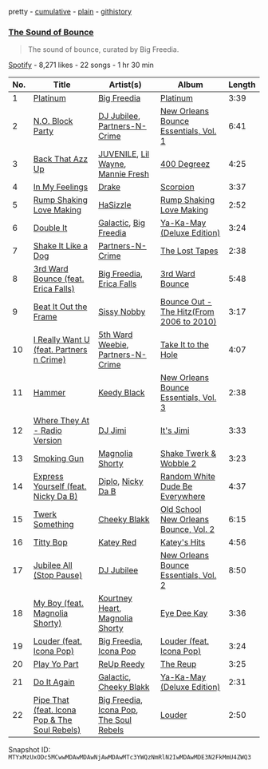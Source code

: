 pretty - [cumulative](/playlists/cumulative/37i9dQZF1DWXzvsDswCrbR.md) - [plain](/playlists/plain/37i9dQZF1DWXzvsDswCrbR) - [githistory](https://github.githistory.xyz/mackorone/spotify-playlist-archive/blob/main/playlists/plain/37i9dQZF1DWXzvsDswCrbR)

### [The Sound of Bounce](https://open.spotify.com/playlist/37i9dQZF1DWXzvsDswCrbR)

> The sound of bounce, curated by Big Freedia.

[Spotify](https://open.spotify.com/user/spotify) - 8,271 likes - 22 songs - 1 hr 30 min

| No. | Title | Artist(s) | Album | Length |
|---|---|---|---|---|
| 1 | [Platinum](https://open.spotify.com/track/6IiMrJX8AvYCCt8Tcm9276) | [Big Freedia](https://open.spotify.com/artist/2gyv1akuIB9fQvXoGSPaJr) | [Platinum](https://open.spotify.com/album/6MuJ7AjwnsuXXn43s8dctR) | 3:39 |
| 2 | [N.O\. Block Party](https://open.spotify.com/track/1L5lQh9dO1NbXhBLPntTwD) | [DJ Jubilee](https://open.spotify.com/artist/1n4iSRo9CNY0IRnPpMQh6I), [Partners\-N\-Crime](https://open.spotify.com/artist/45QC24TiJaUefMd4ZXqMpB) | [New Orleans Bounce Essentials, Vol\. 1](https://open.spotify.com/album/1ErFP5RZYuAr6OcwyYPmqn) | 6:41 |
| 3 | [Back That Azz Up](https://open.spotify.com/track/6o2g1BJvtYQssH84kBYs7y) | [JUVENILE](https://open.spotify.com/artist/0rG0AZBscc8S8q1ahIsasI), [Lil Wayne](https://open.spotify.com/artist/55Aa2cqylxrFIXC767Z865), [Mannie Fresh](https://open.spotify.com/artist/0fbFfVckGKsDbAfYnB5mD1) | [400 Degreez](https://open.spotify.com/album/6wpqS71CJr3I0dLguYiZdJ) | 4:25 |
| 4 | [In My Feelings](https://open.spotify.com/track/2G7V7zsVDxg1yRsu7Ew9RJ) | [Drake](https://open.spotify.com/artist/3TVXtAsR1Inumwj472S9r4) | [Scorpion](https://open.spotify.com/album/1ATL5GLyefJaxhQzSPVrLX) | 3:37 |
| 5 | [Rump Shaking Love Making](https://open.spotify.com/track/5y9e4vt9o3JLlvPrttgDwy) | [HaSizzle](https://open.spotify.com/artist/22mB4zQKJDI9I7ZnYs80iX) | [Rump Shaking Love Making](https://open.spotify.com/album/3UfDF4kAOBZwZq6nmKvkaH) | 2:52 |
| 6 | [Double It](https://open.spotify.com/track/553QTY64yJBmcK5pq5pagi) | [Galactic](https://open.spotify.com/artist/4rMUtWPGbE6waga7PQO0oQ), [Big Freedia](https://open.spotify.com/artist/2gyv1akuIB9fQvXoGSPaJr) | [Ya\-Ka\-May \(Deluxe Edition\)](https://open.spotify.com/album/7DgwPKmMoPrZylKAeQ50z6) | 3:24 |
| 7 | [Shake It Like a Dog](https://open.spotify.com/track/2R7wqBIsyqse2wjDR12m39) | [Partners\-N\-Crime](https://open.spotify.com/artist/45QC24TiJaUefMd4ZXqMpB) | [The Lost Tapes](https://open.spotify.com/album/2mYqZj0EnRZVWAy7lM7LqQ) | 2:38 |
| 8 | [3rd Ward Bounce \(feat\. Erica Falls\)](https://open.spotify.com/track/7IlJD8Fm3ry7hqjBC74cV8) | [Big Freedia](https://open.spotify.com/artist/2gyv1akuIB9fQvXoGSPaJr), [Erica Falls](https://open.spotify.com/artist/4W3Re8hcwf5DvvqaKjV0eR) | [3rd Ward Bounce](https://open.spotify.com/album/6wzAzsG8uu5DxGR1q4tVxj) | 5:48 |
| 9 | [Beat It Out the Frame](https://open.spotify.com/track/5RTkjmZ6S3iLxy7flBurqZ) | [Sissy Nobby](https://open.spotify.com/artist/0bnSXLp5VJS5wS40ilaBGK) | [Bounce Out \- The Hitz\(From 2006 to 2010\)](https://open.spotify.com/album/6NoC9TGYP6IMgJbWl2OxJS) | 3:17 |
| 10 | [I Really Want U \(feat\. Partners n Crime\)](https://open.spotify.com/track/0rUHJWSQuKUGCV7qTF2bHh) | [5th Ward Weebie](https://open.spotify.com/artist/1Gd5PupkpVsM1OvgVDUvmH), [Partners\-N\-Crime](https://open.spotify.com/artist/45QC24TiJaUefMd4ZXqMpB) | [Take It to the Hole](https://open.spotify.com/album/0b9TV9aP5Fe62ED1LJKYUc) | 4:07 |
| 11 | [Hammer](https://open.spotify.com/track/46GxEbqlrV83WqeQvupcem) | [Keedy Black](https://open.spotify.com/artist/3dvulGAyEQEjJbQg33gUSQ) | [New Orleans Bounce Essentials, Vol\. 3](https://open.spotify.com/album/39UzhAtgvDhXJlcUZpinZ7) | 2:38 |
| 12 | [Where They At \- Radio Version](https://open.spotify.com/track/3BuSKfVHRKZhwiRuxgAJVp) | [DJ Jimi](https://open.spotify.com/artist/3nqEYrDwdr8t7E5eaxhcD2) | [It's Jimi](https://open.spotify.com/album/4uRPMTLaSkaCiHjtUKD8hY) | 3:33 |
| 13 | [Smoking Gun](https://open.spotify.com/track/3nOE0JabbXrgjYr7R7PRXf) | [Magnolia Shorty](https://open.spotify.com/artist/31CN1AJfh8Oe1WBcELxK08) | [Shake Twerk & Wobble 2](https://open.spotify.com/album/7uvRdlfrGiOEZfAaERZNkA) | 3:23 |
| 14 | [Express Yourself \(feat\. Nicky Da B\)](https://open.spotify.com/track/7s5a2gLa9Ip1LDKeAaHJRr) | [Diplo](https://open.spotify.com/artist/5fMUXHkw8R8eOP2RNVYEZX), [Nicky Da B](https://open.spotify.com/artist/3wWXYbMxREh97Te2ZN92Wi) | [Random White Dude Be Everywhere](https://open.spotify.com/album/4c7lxBZCbR8SQsoVvO2lCb) | 4:37 |
| 15 | [Twerk Something](https://open.spotify.com/track/39GvFV5Ut0Lnyi3O2Apnpt) | [Cheeky Blakk](https://open.spotify.com/artist/2fPRPvD5jBW4fKLCRX9wLu) | [Old School New Orleans Bounce, Vol\. 2](https://open.spotify.com/album/6xaOJ6NKMroBlwYyKmh905) | 6:15 |
| 16 | [Titty Bop](https://open.spotify.com/track/1lAoxsinr5MiR3rojTOTYn) | [Katey Red](https://open.spotify.com/artist/4xrkUOqFjYLYrThn1VIaI5) | [Katey's Hits](https://open.spotify.com/album/4xxECBRmMRR0giGMkT4FCl) | 4:56 |
| 17 | [Jubilee All \(Stop Pause\)](https://open.spotify.com/track/6NfQPBPcXFSwLeVSMDSQOA) | [DJ Jubilee](https://open.spotify.com/artist/1n4iSRo9CNY0IRnPpMQh6I) | [New Orleans Bounce Essentials, Vol\. 2](https://open.spotify.com/album/6r7QMaUDxBLMbtfzdpIHoz) | 8:50 |
| 18 | [My Boy \(feat\. Magnolia Shorty\)](https://open.spotify.com/track/4s8H16vVF4DAnR6bQHUFxe) | [Kourtney Heart](https://open.spotify.com/artist/1wyALyfK8AGXjc5zbX7eTC), [Magnolia Shorty](https://open.spotify.com/artist/31CN1AJfh8Oe1WBcELxK08) | [Eye Dee Kay](https://open.spotify.com/album/0xgiUNgaXXnZzybC6RbuLy) | 3:36 |
| 19 | [Louder \(feat\. Icona Pop\)](https://open.spotify.com/track/2fhtmxAUyNd9vyLq1vk2eD) | [Big Freedia](https://open.spotify.com/artist/2gyv1akuIB9fQvXoGSPaJr), [Icona Pop](https://open.spotify.com/artist/1VBflYyxBhnDc9uVib98rw) | [Louder \(feat\. Icona Pop\)](https://open.spotify.com/album/6sqTulnqSRsDGE63jaZp6t) | 3:24 |
| 20 | [Play Yo Part](https://open.spotify.com/track/3DAHvC1IghkthR5Gps3ZVK) | [ReUp Reedy](https://open.spotify.com/artist/3pNZLl18qy2KqKBra9JW4l) | [The Reup](https://open.spotify.com/album/2J3lSRjlJhgo2r6P8wOIju) | 3:25 |
| 21 | [Do It Again](https://open.spotify.com/track/1PiuN63vMoORqfCsF4ob1Q) | [Galactic](https://open.spotify.com/artist/4rMUtWPGbE6waga7PQO0oQ), [Cheeky Blakk](https://open.spotify.com/artist/2fPRPvD5jBW4fKLCRX9wLu) | [Ya\-Ka\-May \(Deluxe Edition\)](https://open.spotify.com/album/7DgwPKmMoPrZylKAeQ50z6) | 2:31 |
| 22 | [Pipe That \(feat\. Icona Pop & The Soul Rebels\)](https://open.spotify.com/track/2PZSDlMj55mheRfBELyAsy) | [Big Freedia](https://open.spotify.com/artist/2gyv1akuIB9fQvXoGSPaJr), [Icona Pop](https://open.spotify.com/artist/1VBflYyxBhnDc9uVib98rw), [The Soul Rebels](https://open.spotify.com/artist/10NEMYLJwVvYSvtvZn5Ipz) | [Louder](https://open.spotify.com/album/1LoYYEZkYPEXKzTiw7p37T) | 2:50 |

Snapshot ID: `MTYxMzUxODc5MCwwMDAwMDAwNjAwMDAwMTc3YWQzNmRlN2IwMDAwMDE3N2FkMmU4ZWQ3`
